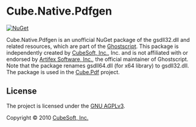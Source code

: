 Cube.Native.Pdfgen
====

[![NuGet](https://img.shields.io/nuget/v/cube.native.pdfgen.svg)](https://www.nuget.org/packages/cube.native.pdfgen)

Cube.Native.Pdfgen is an unofficial NuGet package of the gsdll32.dll and related resources, which are part of the [Ghostscript](https://www.ghostscript.com/). This package is independently created by [CubeSoft, Inc.](https://www.cube-soft.com/), Inc. and is not affiliated with or endorsed by [Artifex Software, Inc.](https://artifex.com/), the official maintainer of Ghostscript. Note that the package renames gsdll64.dll (for x64 library) to gsdll32.dll. The package is used in the [Cube.Pdf](https://github.com/cube-soft/cube.pdf) project.

## License

The project is licensed under the [GNU AGPLv3](https://github.com/cube-soft/cube.native.pdfgen/blob/master/License.txt).

Copyright © 2010 [CubeSoft, Inc.](https://www.cube-soft.com/)
